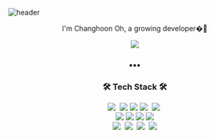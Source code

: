 ![header](https://capsule-render.vercel.app/api?type=slice&color=gradient&text=%20ChangHoonOH%20%20&height=200&fontSize=100)


<!-- <h3 align="center">👋Hi, there👋</h3> -->
 <p align="center"> I'm Changhoon Oh, a growing developer�🌱</p>
<!--   <h3 align="center">Back-End Developer : Chang Hoon👋</h3>
  <h3 align="center">😄 1995.04.29</h3>
   -->
<!--   [![Anurag's GitHub stats](https://github-readme-stats.vercel.app/api?username=ohchanghoon)](https://github.com/anuraghazra/github-readme-stats) -->
<!-- <a href="https://www.notion.so/lovelyoch/">
    <img
        src="http://img.shields.io/badge/-Notion-black?style=flat&logo=Notion&link=https://www.notion.so/lovelyoch/"
        style="height : auto; margin-left : 10px; margin-right : 10px;"/>
</a>   알고리즘 공부 -->

<!-- <h3 align="center">•••</h3> -->
<div align=center>
<a href="https://hits.seeyoufarm.com"><img src="https://hits.seeyoufarm.com/api/count/incr/badge.svg?url=https%3A%2F%2Fgithub.com%2Fgjbae1212%2Fhit-counter&count_bg=%2304BFC9&title_bg=%230808D5&icon=github.svg&icon_color=%23C2E51A&title=hits&edge_flat=false"/></a>  
  </div>
  <h3 align="center">•••</h3>
<h3 align="center">🛠 Tech Stack 🛠</h3>
<p align="center">  
<!--   
<img style="margin: 10px" src="https://profilinator.rishav.dev/skills-assets/css3-original-wordmark.svg" alt="CSS3" height="50" />  
<img style="margin: 10px" src="https://profilinator.rishav.dev/skills-assets/html5-original-wordmark.svg" alt="HTML5" height="50" />  
<img style="margin: 10px" src="https://profilinator.rishav.dev/skills-assets/javascript-original.svg" alt="JavaScript" height="50" />  
<img style="margin: 10px" src="https://profilinator.rishav.dev/skills-assets/typescript-original.svg" alt="TypeScript" height="50" />  
<img style="margin: 10px" src="https://profilinator.rishav.dev/skills-assets/mongodb-original-wordmark.svg" alt="MongoDB" height="50" />  
<img style="margin: 10px" src="https://profilinator.rishav.dev/skills-assets/nodejs-original-wordmark.svg" alt="Node.js" height="50" />   
<img style="margin: 10px" src="https://profilinator.rishav.dev/skills-assets/python-original.svg" alt="Python" height="50" />  
<img style="margin: 10px" src="https://profilinator.rishav.dev/skills-assets/express-original-wordmark.svg" alt="Express.js" height="50" />   
<img style="margin: 10px" src="https://profilinator.rishav.dev/skills-assets/mysql-original-wordmark.svg" alt="MySQL" height="50" />  
<img style="margin: 10px" src="https://profilinator.rishav.dev/skills-assets/amazonwebservices-original-wordmark.svg" alt="AWS" height="50" />  
<img style="margin: 10px" src="https://profilinator.rishav.dev/skills-assets/git-scm-icon.svg" alt="Git" height="50" />  
 -->
  <p align="center">
  <img src="https://img.shields.io/badge/-JAVASCRIPT-yellow"/>&nbsp
<!--   <img src="https://img.shields.io/badge/-TYPESCRIPT-blue"/>&nbsp -->
  <img src="https://img.shields.io/badge/-Nodejs-yellow"/>
  <img src="https://img.shields.io/badge/-Express-yellow"/>
  <img src="https://img.shields.io/badge/-CSS-blue"/>&nbsp
  <img src="https://img.shields.io/badge/-HTML-orange"/>&nbsp
  <br>
  <img src="https://img.shields.io/badge/-MySQL-navy"/>
  <img src="https://img.shields.io/badge/-MariaDB-navy"/>
  <img src="https://img.shields.io/badge/-MongoDB-green"/>
  <img src="https://img.shields.io/badge/-Redis-red"/>
  <br>
  <img src="https://img.shields.io/badge/-AWS-black"/>&nbsp
  <img src="https://img.shields.io/badge/-Git-black"/>&nbsp
  <img src="https://img.shields.io/badge/-Docker-blue"/>&nbsp
  <img src="https://img.shields.io/badge/KakaoWork-white?logo=kakao&logoColor=yellow"/>
</p>



<!--
**ohchanghoon/ohchanghoon** is a ✨ _special_ ✨ repository because its `README.md` (this file) appears on your GitHub profile.

Here are some ideas to get you started:

- 🔭 I’m currently working on ...
- 🌱 I’m currently learning ...
- 👯 I’m looking to collaborate on ...
- 🤔 I’m looking for help with ...
- 💬 Ask me about ...
- 📫 How to reach me: ...
- 😄 Pronouns: ...
- ⚡ Fun fact: ...
-->
